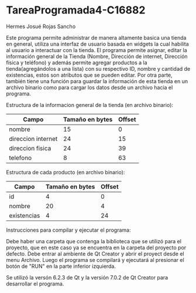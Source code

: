 # TareaProgramada4-C16882
Hermes Josué Rojas Sancho

Este programa permite administrar de manera altamente basica una tienda en general, utiliza una interfaz de usuario basada en widgets la cual habilita al usuario a interactuar con la tienda. El programa permite asignar, editar la información general de la Tienda (Nombre, Dirección de internet, Dirección física y teléfono) y además permite agregar productos a la tienda(agregándolos a una lista) con su respectivo ID, nombre y cantidad de existencias, estos son atributos que se pueden editar.
Por otra parte, también tiene una función para guardar la información de esta tienda en un archivo binario como para cargar los datos desde un archivo hacia el programa.

Estructura de la informacion general de la tienda (en archivo binario):

| Campo              | Tamaño en bytes | Offset |
| ----------         | --------------- | ------ | 
| nombre             | 15              | 0  |
| direccion internet | 24              | 15 |
| direccion fisica   | 24              | 39 |
| telefono           | 8               | 63 |

Estructura de cada producto (en archivo binario):

| Campo              | Tamaño en bytes | Offset |
| ----------         | --------------- | ------ | 
| id                 | 4               | 0  |
| nombre             | 20              | 4  |
| existencias        | 4               | 24 |

Instrucciones para compilar y ejecutar el programa:

Debe haber una carpeta que contenga la biblioteca que se utilizó para el proyecto, que en este caso ya se encuentra en la carpeta del proyecto por defecto.
Debe entrar al ambiente de Qt Creator y abrir el proyect desde el menu Archivo. Luego el programa se compilará y ejecutará al presionar el botón de "RUN" en la parte inferior izquierda.

Se utilizó la versón 6.2.3 de Qt y la versión 7.0.2 de Qt Creator para desarrollar el programa.
